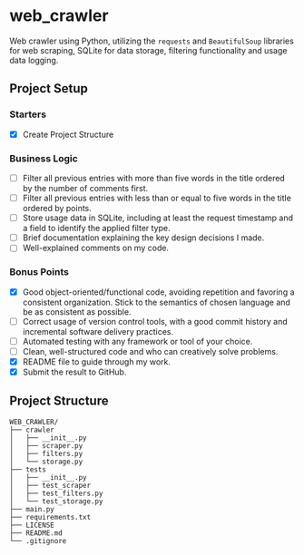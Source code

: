 # web_crawler
Web crawler using Python, utilizing the `requests` and `BeautifulSoup` libraries for web scraping, SQLite for data storage, filtering functionality and usage data logging.

## Project Setup

### Starters
- [x] Create Project Structure

### Business Logic
- [ ] Filter all previous entries with more than five words in the title ordered by the number of comments first.
- [ ] Filter all previous entries with less than or equal to five words in the title ordered by points.
- [ ] Store usage data in SQLite, including at least the request timestamp and a field to identify the applied filter type.
- [ ] Brief documentation explaining the key design decisions I made.
- [ ] Well-explained comments on my code.

### Bonus Points

- [x] Good object-oriented/functional code, avoiding repetition and favoring a consistent organization. Stick to the semantics of chosen language and be as consistent as possible.
- [ ] Correct usage of version control tools, with a good commit history and incremental software delivery practices.
- [ ] Automated testing with any framework or tool of your choice.
- [ ] Clean, well-structured code and who can creatively solve problems.
- [x] README file to guide through my work.
- [x] Submit the result to GitHub.

## Project Structure

```plaintext
WEB_CRAWLER/
├── crawler
│   ├── __init__.py
│   ├── scraper.py
│   ├── filters.py
│   └── storage.py
├── tests
│   ├── __init__.py
│   ├── test_scraper
│   ├── test_filters.py
│   └── test_storage.py
├── main.py
├── requirements.txt
├── LICENSE
├── README.md
└── .gitignore